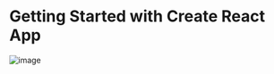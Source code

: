# Getting Started with Create React App

![image](https://user-images.githubusercontent.com/100795029/182115524-282cc4d4-89d0-412e-8ce7-dbb0a2665128.png)
